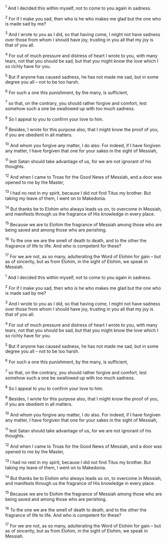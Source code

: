 <sup>1</sup> And I decided this within myself, not to come to you again in sadness.

<sup>2</sup> For if I make you sad, then who is he who makes me glad but the one who is made sad by me?

<sup>3</sup> And I wrote to you as I did, so that having come, I might not have sadness over those from whom I should have joy, trusting in you all that my joy is that of you all.

<sup>4</sup> For out of much pressure and distress of heart I wrote to you, with many tears, not that you should be sad, but that you might know the love which I so richly have for you.

<sup>5</sup> But if anyone has caused sadness, he has not made me sad, but in some degree you all – not to be too harsh.

<sup>6</sup> For such a one this punishment, by the many, is sufficient,

<sup>7</sup> so that, on the contrary, you should rather forgive and comfort, lest somehow such a one be swallowed up with too much sadness.

<sup>8</sup> So I appeal to you to confirm your love to him.

<sup>9</sup> Besides, I wrote for this purpose also, that I might know the proof of you, if you are obedient in all matters.

<sup>10</sup> And whom you forgive any matter, I do also. For indeed, if I have forgiven any matter, I have forgiven that one for your sakes in the sight of Messiah,

<sup>11</sup> lest Satan should take advantage of us, for we are not ignorant of his thoughts.

<sup>12</sup> And when I came to Troas for the Good News of Messiah, and a door was opened to me by the Master,

<sup>13</sup> I had no rest in my spirit, because I did not find Titus my brother. But taking my leave of them, I went on to Makedonia.

<sup>14</sup> But thanks be to Elohim who always leads us on, to overcome in Messiah, and manifests through us the fragrance of His knowledge in every place.

<sup>15</sup> Because we are to Elohim the fragrance of Messiah among those who are being saved and among those who are perishing.

<sup>16</sup> To the one we are the smell of death to death, and to the other the fragrance of life to life. And who is competent for these?

<sup>17</sup> For we are not, as so many, adulterating the Word of Elohim for gain – but as of sincerity, but as from Elohim, in the sight of Elohim, we speak in Messiah.

<sup>1</sup> And I decided this within myself, not to come to you again in sadness.

<sup>2</sup> For if I make you sad, then who is he who makes me glad but the one who is made sad by me?

<sup>3</sup> And I wrote to you as I did, so that having come, I might not have sadness over those from whom I should have joy, trusting in you all that my joy is that of you all.

<sup>4</sup> For out of much pressure and distress of heart I wrote to you, with many tears, not that you should be sad, but that you might know the love which I so richly have for you.

<sup>5</sup> But if anyone has caused sadness, he has not made me sad, but in some degree you all – not to be too harsh.

<sup>6</sup> For such a one this punishment, by the many, is sufficient,

<sup>7</sup> so that, on the contrary, you should rather forgive and comfort, lest somehow such a one be swallowed up with too much sadness.

<sup>8</sup> So I appeal to you to confirm your love to him.

<sup>9</sup> Besides, I wrote for this purpose also, that I might know the proof of you, if you are obedient in all matters.

<sup>10</sup> And whom you forgive any matter, I do also. For indeed, if I have forgiven any matter, I have forgiven that one for your sakes in the sight of Messiah,

<sup>11</sup> lest Satan should take advantage of us, for we are not ignorant of his thoughts.

<sup>12</sup> And when I came to Troas for the Good News of Messiah, and a door was opened to me by the Master,

<sup>13</sup> I had no rest in my spirit, because I did not find Titus my brother. But taking my leave of them, I went on to Makedonia.

<sup>14</sup> But thanks be to Elohim who always leads us on, to overcome in Messiah, and manifests through us the fragrance of His knowledge in every place.

<sup>15</sup> Because we are to Elohim the fragrance of Messiah among those who are being saved and among those who are perishing.

<sup>16</sup> To the one we are the smell of death to death, and to the other the fragrance of life to life. And who is competent for these?

<sup>17</sup> For we are not, as so many, adulterating the Word of Elohim for gain – but as of sincerity, but as from Elohim, in the sight of Elohim, we speak in Messiah.

